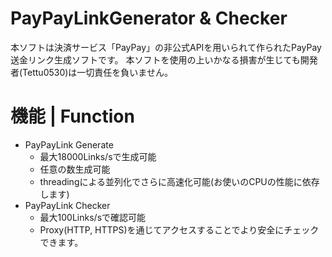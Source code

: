 # PayPayLinkGenerator & Checker
本ソフトは決済サービス「PayPay」の非公式APIを用いられて作られたPayPay送金リンク生成ソフトです。
本ソフトを使用の上いかなる損害が生じても開発者(Tettu0530)は一切責任を負いません。

# 機能 | Function
- PayPayLink Generate
  - 最大18000Links/sで生成可能
  - 任意の数生成可能
  - threadingによる並列化でさらに高速化可能(お使いのCPUの性能に依存します)
- PayPayLink Checker
  - 最大100Links/sで確認可能
  - Proxy(HTTP, HTTPS)を通じてアクセスすることでより安全にチェックできます。
